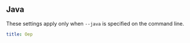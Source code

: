 ## Java

These settings apply only when `--java` is specified on the command line.

```yaml $(java)
title: Oep
```